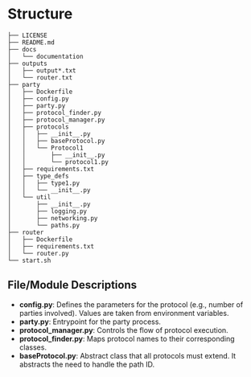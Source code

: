 # Structure

```
├── LICENSE
├── README.md
├── docs
│   └── documentation
├── outputs
│   ├── output*.txt
│   └── router.txt
├── party
│   ├── Dockerfile
│   ├── config.py
│   ├── party.py
│   ├── protocol_finder.py
│   ├── protocol_manager.py
│   ├── protocols
│   │   ├── __init__.py
│   │   ├── baseProtocol.py
│   │   └── Protocol1
│   │       ├── __init__.py
│   │       └── protocol1.py
│   ├── requirements.txt
│   ├── type_defs
│   │   ├── type1.py
│   │   └── __init__.py
│   └── util
│       ├── __init__.py
│       ├── logging.py
│       ├── networking.py
│       └── paths.py
├── router
│   ├── Dockerfile
│   ├── requirements.txt
│   └── router.py
└── start.sh
```

## File/Module Descriptions

- **config.py**: Defines the parameters for the protocol (e.g., number of parties involved). Values are taken from environment variables.  
- **party.py**: Entrypoint for the party process.  
- **protocol_manager.py**: Controls the flow of protocol execution.  
- **protocol_finder.py**: Maps protocol names to their corresponding classes.  
- **baseProtocol.py**: Abstract class that all protocols must extend. It abstracts the need to handle the path ID.
